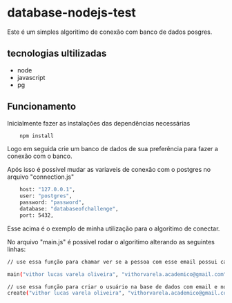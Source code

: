 # database-nodejs-test

Este é um simples algoritimo de conexão com banco de dados posgres.

## tecnologias ultilizadas

- node
- javascript
- pg

## Funcionamento

Inicialmente fazer as instalações das dependências necessárias

```sh
    npm install
```

Logo em seguida crie um banco de dados de sua preferência para fazer a conexão com o banco.

Após isso é possivel mudar as variaveis de conexão com o postgres no arquivo "connection.js"

```sh
    host: "127.0.0.1",
    user: "postgres",
    password: "password",
    database: "databaseofchallenge",
    port: 5432,
```

Esse acima é o exemplo de minha utilização para o algoritimo de conectar.

No arquivo "main.js" é possivel rodar o algoritimo alterando as seguintes linhas:

```sh
// use essa função para chamar ver se a pessoa com esse email possui cadastro no banco

main("vithor lucas varela oliveira", "vithorvarela.academico@gmail.com"); //exemplo

// use essa função para criar o usuário na base de dados com email e nome
create("vithor lucas varela oliveira", "vithorvarela.academico@gmail.com"); //exemplo
```

